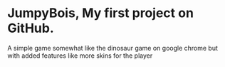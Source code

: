 # JumpyBois, My first project on GitHub.
A simple game somewhat like the dinosaur game on google chrome but with added features like more skins for the player
